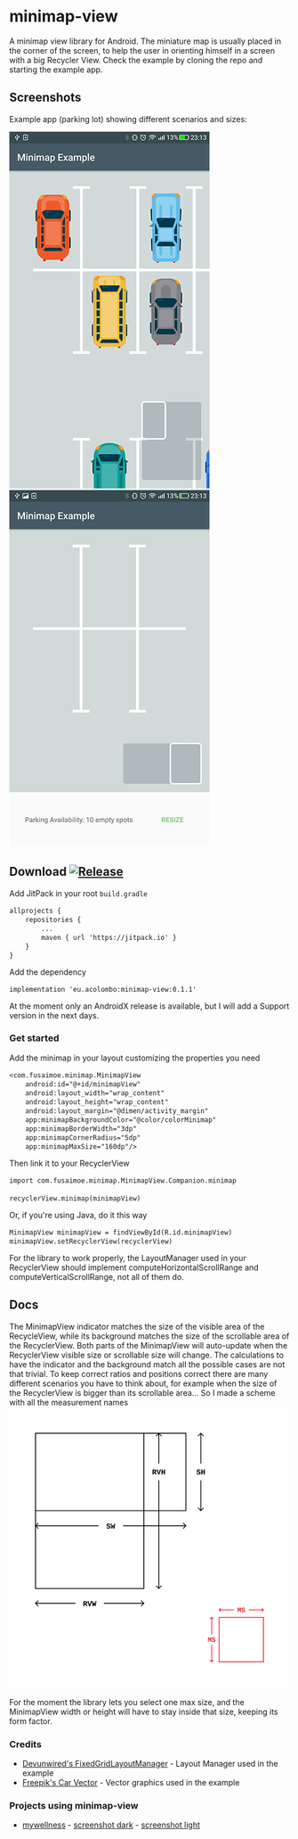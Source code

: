 # minimap-view

A minimap view library for Android. The miniature map is usually placed in the corner of the screen, to help the user in orienting himself in a screen with a big Recycler View. Check the example by cloning the repo and starting the example app.

## Screenshots

Example app (parking lot) showing different scenarios and sizes:

![big parking lot](docs/screenshots/Screenshot_20181212-231326.png)
![small parking lot](docs/screenshots/Screenshot_20181212-231340.png)

## Download   [![Release](https://jitpack.io/v/eu.acolombo/minimap-view.svg)](https://jitpack.io/#eu.acolombo/minimap-view)
Add JitPack in your root `build.gradle`
```
allprojects {
    repositories {
        ...
        maven { url 'https://jitpack.io' }
    }
}
```
Add the dependency
```
implementation 'eu.acolombo:minimap-view:0.1.1'
```

At the moment only an AndroidX release is available, but I will add a Support version in the next days.

### Get started
Add the minimap in your layout customizing the properties you need
```
<com.fusaimoe.minimap.MinimapView
    android:id="@+id/minimapView"
    android:layout_width="wrap_content"
    android:layout_height="wrap_content"
    android:layout_margin="@dimen/activity_margin"
    app:minimapBackgroundColor="@color/colorMinimap"
    app:minimapBorderWidth="3dp"
    app:minimapCornerRadius="5dp"
    app:minimapMaxSize="160dp"/>
```
Then link it to your RecyclerView
```
import com.fusaimoe.minimap.MinimapView.Companion.minimap

recyclerView.minimap(minimapView)
```
Or, if you're using Java, do it this way
```
MinimapView minimapView = findViewById(R.id.minimapView)
minimapView.setRecyclerView(recyclerView)
```

For the library to work properly, the LayoutManager used in your RecyclerView should implement computeHorizontalScrollRange and computeVerticalScrollRange, not all of them do.

## Docs

The MinimapView indicator matches the size of the visible area of the RecycleView, while its background matches the size of the scrollable area of the RecyclerView. Both parts of the MinimapView will auto-update when the RecyclerView visible size or scrollable size will change. The calculations to have the indicator and the background match all the possible cases are not that trivial. To keep correct ratios and positions correct there are many different scenarios you have to think about, for example when the size of the RecyclerView is bigger than its scrollable area... So I made a scheme with all the measurement names
![scheme](docs/scheme.svg)

For the moment the library lets you select one max size, and the MinimapView width or height will have to stay inside that size, keeping its form factor.

### Credits
- [Devunwired's FixedGridLayoutManager](https://github.com/devunwired/recyclerview-playground) - Layout Manager used in the example
- [Freepik's Car Vector](https://www.freepik.com/free-vector/top-view-of-flat-cars-on-parking-lot_1349624.htm) - Vector graphics used in the example

### Projects using minimap-view
- [mywellness](https://play.google.com/store/apps/details?id=com.technogym.mywellness) - [screenshot dark](docs/screenshots/Screenshot_20181212-000709.png) - [screenshot light](docs/screenshots/Screenshot_1544703153.png)
